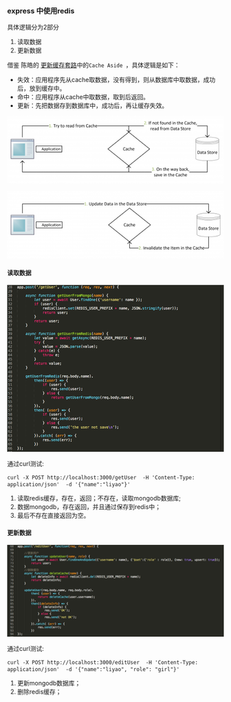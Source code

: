 ### express 中使用redis

具体逻辑分为2部分
1. 读取数据
2. 更新数据

借鉴	陈皓的 [更新缓存套路](https://coolshell.cn/articles/17416.html)中的`Cache Aside `，具体逻辑是如下：

* 失效：应用程序先从cache取数据，没有得到，则从数据库中取数据，成功后，放到缓存中。
* 命中：应用程序从cache中取数据，取到后返回。
* 更新：先把数据存到数据库中，成功后，再让缓存失效。

![cache_aside1](../pictures/cache_aside1.png)

![cache_aside2](../pictures/cache_aside2.png)

#### 读取数据

![app1](../pictures/app1.png)

通过curl测试:
```
curl -X POST http://localhost:3000/getUser  -H 'Content-Type: application/json'  -d '{"name":"liyao"}'
```

1. 读取redis缓存，存在，返回；不存在，读取mongodb数据库;
2. 数据mongodb，存在返回，并且通过保存到redis中；
3. 最后不存在直接返回为空。

#### 更新数据

![app2](../pictures/app2.png)

通过curl测试:
```
curl -X POST http://localhost:3000/editUser  -H 'Content-Type: application/json'  -d '{"name":"liyao", "role": "girl"}'
```


1. 更新mongodb数据库；
2. 删除redis缓存；
